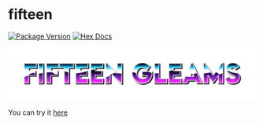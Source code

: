 # fifteen

[![Package Version](https://img.shields.io/hexpm/v/fifteen)](https://hex.pm/packages/fifteen)
[![Hex Docs](https://img.shields.io/badge/hex-docs-ffaff3)](https://hexdocs.pm/fifteen/)

![image](https://github.com/igolubevJ/fifteen/blob/main/priv/static/image/logo.png?raw=true)


You can try it [here](https://wondrous-dieffenbachia-fba542.netlify.app/)
